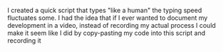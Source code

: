 I created a quick script that types "like a human" the typing speed fluctuates some.
I had the idea that if I ever wanted to document my development in a video, instead of recording my actual process I could make it seem like I did by copy-pasting my code into this script and recording it
